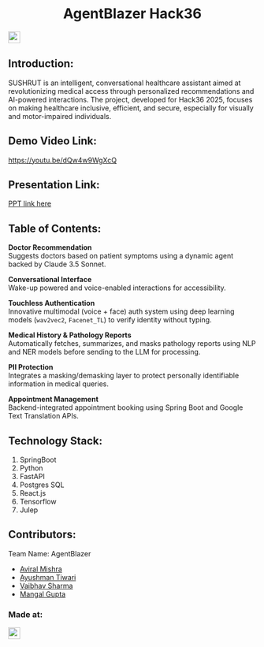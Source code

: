<h1 align="center">AgentBlazer Hack36</h1>
<p align="center">
</p>

<a href="https://hack36.com"> <img src="https://postimage.me/images/2025/04/19/built-at-hack36.png" height=24px> </a>


## Introduction:
SUSHRUT is an intelligent, conversational healthcare assistant aimed at revolutionizing medical access through personalized recommendations and AI-powered interactions. The project, developed for Hack36 2025, focuses on making healthcare inclusive, efficient, and secure, especially for visually and motor-impaired individuals.
  
## Demo Video Link:
  <a href="https://www.youtube.com/watch?v=uSkx4GsY2pU">https://youtu.be/dQw4w9WgXcQ</a>
  
## Presentation Link:
  <a href="https://mnnitedu-my.sharepoint.com/:p:/g/personal/aviral_20225017_mnnit_ac_in/EXHky5RqMJVEjeci-eijiMEBqsO5i-dmDO7DCwvru2mQWg?e=PHj3ua"> PPT link here </a>
  
  
## Table of Contents:
  **Doctor Recommendation**  
  Suggests doctors based on patient symptoms using a dynamic agent backed by Claude 3.5 Sonnet.

 **Conversational Interface**  
  Wake-up powered and voice-enabled interactions for accessibility.

 **Touchless Authentication**  
  Innovative multimodal (voice + face) auth system using deep learning models (`wav2vec2`, `Facenet_TL`) to verify identity without typing.
 
 **Medical History & Pathology Reports**  
  Automatically fetches, summarizes, and masks pathology reports using NLP and NER models before sending to the LLM for processing.

**PII Protection**  
  Integrates a masking/demasking layer to protect personally identifiable information in medical queries.

 **Appointment Management**  
  Backend-integrated appointment booking using Spring Boot and Google Text Translation APIs.
## Technology Stack:
  1) SpringBoot
  2) Python
  3) FastAPI
  4) Postgres SQL
  5) React.js
  6) Tensorflow
  7) Julep
  

## Contributors:

Team Name: AgentBlazer

* [Aviral Mishra](https://github.com/aviral-mishra-1008)
* [Ayushman Tiwari](https://github.com/Ayushman444)
* [Vaibhav Sharma](https://github.com/IWantToBeVS)
* [Mangal Gupta](https://github.com/mangalgithub)


### Made at:
<a href="https://hack36.com"> <img src="https://postimage.me/images/2025/04/19/built-at-hack36.png" height=24px> </a>
